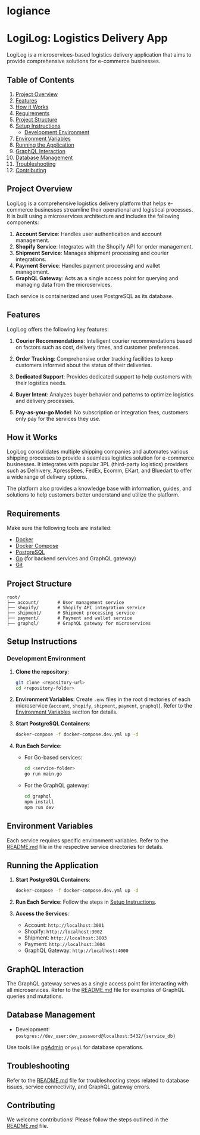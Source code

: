 # logiance
# LogiLog: Logistics Delivery App

LogiLog is a microservices-based logistics delivery application that aims to provide comprehensive solutions for e-commerce businesses.

## Table of Contents

1. [Project Overview](#project-overview)
2. [Features](#features)
3. [How it Works](#how-it-works)
4. [Requirements](#requirements)
5. [Project Structure](#project-structure)
6. [Setup Instructions](#setup-instructions)
   - [Development Environment](#development-environment)
7. [Environment Variables](#environment-variables)
8. [Running the Application](#running-the-application)
9. [GraphQL Interaction](#graphql-interaction)
10. [Database Management](#database-management)
11. [Troubleshooting](#troubleshooting)
12. [Contributing](#contributing)

## Project Overview

LogiLog is a comprehensive logistics delivery platform that helps e-commerce businesses streamline their operational and logistical processes. It is built using a microservices architecture and includes the following components:

1. **Account Service**: Handles user authentication and account management.
2. **Shopify Service**: Integrates with the Shopify API for order management.
3. **Shipment Service**: Manages shipment processing and courier integrations.
4. **Payment Service**: Handles payment processing and wallet management.
5. **GraphQL Gateway**: Acts as a single access point for querying and managing data from the microservices.

Each service is containerized and uses PostgreSQL as its database.

## Features

LogiLog offers the following key features:

1. **Courier Recommendations**: Intelligent courier recommendations based on factors such as cost, delivery times, and customer preferences.

2. **Order Tracking**: Comprehensive order tracking facilities to keep customers informed about the status of their deliveries.
3. **Dedicated Support**: Provides dedicated support to help customers with their logistics needs.
4. **Buyer Intent**: Analyzes buyer behavior and patterns to optimize logistics and delivery processes.
5. **Pay-as-you-go Model**: No subscription or integration fees, customers only pay for the services they use.

## How it Works

LogiLog consolidates multiple shipping companies and automates various shipping processes to provide a seamless logistics solution for e-commerce businesses. It integrates with popular 3PL (third-party logistics) providers such as Delhivery, XpressBees, FedEx, Ecomm, EKart, and Bluedart to offer a wide range of delivery options.

The platform also provides a knowledge base with information, guides, and solutions to help customers better understand and utilize the platform.

## Requirements

Make sure the following tools are installed:

- [Docker](https://www.docker.com/)
- [Docker Compose](https://docs.docker.com/compose/)
- [PostgreSQL](https://www.postgresql.org/)
- [Go](https://golang.org/) (for backend services and GraphQL gateway)
- [Git](https://git-scm.com/)

## Project Structure

```plaintext
root/
├── account/       # User management service
├── shopify/       # Shopify API integration service
├── shipment/      # Shipment processing service
├── payment/       # Payment and wallet service
├── graphql/       # GraphQL gateway for microservices
```

## Setup Instructions

### Development Environment

1. **Clone the repository**:
    ```bash
    git clone <repository-url>
    cd <repository-folder>
    ```

2. **Environment Variables**:
    Create `.env` files in the root directories of each microservice (`account`, `shopify`, `shipment`, `payment`, `graphql`). Refer to the [Environment Variables](#environment-variables) section for details.

3. **Start PostgreSQL Containers**:
    ```bash
    docker-compose -f docker-compose.dev.yml up -d
    ```

4. **Run Each Service**:
    - For Go-based services:
      ```bash
      cd <service-folder>
      go run main.go
      ```
    - For the GraphQL gateway:
      ```bash
      cd graphql
      npm install
      npm run dev
      ```

## Environment Variables

Each service requires specific environment variables. Refer to the [README.md](README.md) file in the respective service directories for details.

## Running the Application

1. **Start PostgreSQL Containers**:
    ```bash
    docker-compose -f docker-compose.dev.yml up -d
    ```

2. **Run Each Service**:
    Follow the steps in [Setup Instructions](#setup-instructions).

3. **Access the Services**:
    - Account: `http://localhost:3001`
    - Shopify: `http://localhost:3002`
    - Shipment: `http://localhost:3003`
    - Payment: `http://localhost:3004`
    - GraphQL Gateway: `http://localhost:4000`

## GraphQL Interaction

The GraphQL gateway serves as a single access point for interacting with all microservices. Refer to the [README.md](README.md) file for examples of GraphQL queries and mutations.

## Database Management

- Development: `postgres://dev_user:dev_password@localhost:5432/{service_db}`

Use tools like [pgAdmin](https://www.pgadmin.org/) or `psql` for database operations.

## Troubleshooting

Refer to the [README.md](README.md) file for troubleshooting steps related to database issues, service connectivity, and GraphQL gateway errors.

## Contributing

We welcome contributions! Please follow the steps outlined in the [README.md](README.md) file.
